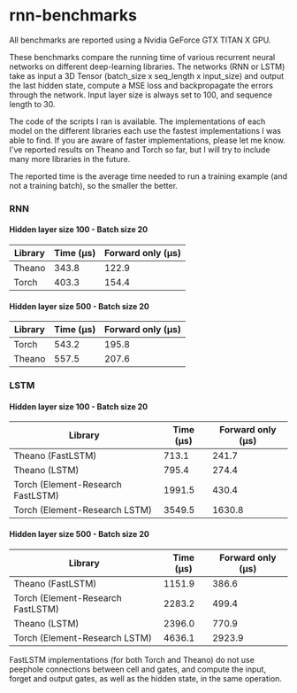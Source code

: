 # rnn-benchmarks

All benchmarks are reported using a Nvidia GeForce GTX TITAN X GPU.

These benchmarks compare the running time of various recurrent neural networks on different deep-learning libraries.
The networks (RNN or LSTM) take as input a 3D Tensor (batch_size x seq_length x input_size) and output the last hidden state, compute a MSE loss and backpropagate the errors through the network. Input layer size is always set to 100, and sequence length to 30.

The code of the scripts I ran is available. The implementations of each model on the different libraries each use the fastest implementations I was able to find. If you are aware of faster implementations, please let me know. I've reported results on Theano and Torch so far, but I will try to include many more libraries in the future.

The reported time is the average time needed to run a training example (and not a training batch), so the smaller the better.

### RNN

#### Hidden layer size 100 - Batch size 20

| Library | Time (µs) | Forward only (µs) |
| ------------- | ------------- | ------------- |
| Theano  | 343.8 | 122.9 |
| Torch | 403.3 | 154.4 |


#### Hidden layer size 500 - Batch size 20

| Library | Time (µs) | Forward only (µs) |
| ------------- | ------------- | ------------- |
| Torch | 543.2 | 195.8 |
| Theano | 557.5 | 207.6 |



### LSTM

#### Hidden layer size 100 - Batch size 20

| Library | Time (µs) | Forward only (µs) |
| ------------- | ------------- | ------------- |
| Theano (FastLSTM) | 713.1 | 241.7 |
| Theano (LSTM) | 795.4 | 274.4 |
| Torch (Element-Research FastLSTM) | 1991.5 | 430.4 |
| Torch (Element-Research LSTM) | 3549.5 | 1630.8 |


#### Hidden layer size 500 - Batch size 20

| Library | Time (µs) | Forward only (µs) |
| ------------- | ------------- | ------------- |
| Theano (FastLSTM) | 1151.9 | 386.6 |
| Torch (Element-Research FastLSTM) | 2283.2 | 499.4 |
| Theano (LSTM) | 2396.0 | 770.9 |
| Torch (Element-Research LSTM) | 4636.1 | 2923.9 |


FastLSTM implementations (for both Torch and Theano) do not use peephole connections between cell and gates, and compute the input, forget and output gates, as well as the hidden state, in the same operation.
